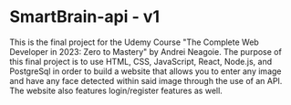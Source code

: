 # SmartBrain-api - v1

This is the final project for the Udemy Course "The Complete Web Developer in 2023: Zero to Mastery" by Andrei Neagoie. The purpose of this final project is to use HTML, CSS, JavaScript, React, Node.js, and PostgreSql in order to build a website that allows you to enter any image and have any face detected within said image through the use of an API. The website also features login/register features as well.

